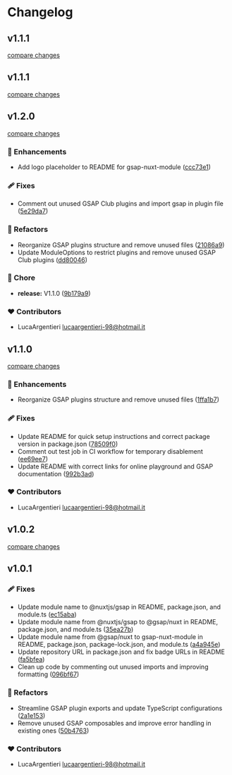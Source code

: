 # Changelog


## v1.1.1

[compare changes](https://github.com/LucaArgentieri/gsap-nuxt-module/compare/v1.1.1...v1.1.1)

## v1.1.1

[compare changes](https://github.com/LucaArgentieri/gsap-nuxt-module/compare/v1.2.0...v1.1.1)

## v1.2.0

[compare changes](https://github.com/LucaArgentieri/gsap-nuxt-module/compare/v1.1.0...v1.2.0)

### 🚀 Enhancements

- Add logo placeholder to README for gsap-nuxt-module ([ccc73e1](https://github.com/LucaArgentieri/gsap-nuxt-module/commit/ccc73e1))

### 🩹 Fixes

- Comment out unused GSAP Club plugins and import gsap in plugin file ([5e29da7](https://github.com/LucaArgentieri/gsap-nuxt-module/commit/5e29da7))

### 💅 Refactors

- Reorganize GSAP plugins structure and remove unused files ([21086a9](https://github.com/LucaArgentieri/gsap-nuxt-module/commit/21086a9))
- Update ModuleOptions to restrict plugins and remove unused GSAP Club plugins ([dd80046](https://github.com/LucaArgentieri/gsap-nuxt-module/commit/dd80046))

### 🏡 Chore

- **release:** V1.1.0 ([9b179a9](https://github.com/LucaArgentieri/gsap-nuxt-module/commit/9b179a9))

### ❤️ Contributors

- LucaArgentieri <lucaargentieri-98@hotmail.it>

## v1.1.0

[compare changes](https://github.com/LucaArgentieri/gsap-nuxt-module/compare/v1.0.2...v1.1.0)

### 🚀 Enhancements

- Reorganize GSAP plugins structure and remove unused files ([1ffa1b7](https://github.com/LucaArgentieri/gsap-nuxt-module/commit/1ffa1b7))

### 🩹 Fixes

- Update README for quick setup instructions and correct package version in package.json ([78509f0](https://github.com/LucaArgentieri/gsap-nuxt-module/commit/78509f0))
- Comment out test job in CI workflow for temporary disablement ([ee69ee7](https://github.com/LucaArgentieri/gsap-nuxt-module/commit/ee69ee7))
- Update README with correct links for online playground and GSAP documentation ([992b3ad](https://github.com/LucaArgentieri/gsap-nuxt-module/commit/992b3ad))

### ❤️ Contributors

- LucaArgentieri <lucaargentieri-98@hotmail.it>

## v1.0.2

[compare changes](https://github.com/LucaArgentieri/gsap-nuxt-module/compare/v1.0.1...v1.0.2)

## v1.0.1


### 🩹 Fixes

- Update module name to @nuxtjs/gsap in README, package.json, and module.ts ([ec15aba](https://github.com/LucaArgentieri/gsap-nuxt-module/commit/ec15aba))
- Update module name from @nuxtjs/gsap to @gsap/nuxt in README, package.json, and module.ts ([35ea27b](https://github.com/LucaArgentieri/gsap-nuxt-module/commit/35ea27b))
- Update module name from @gsap/nuxt to gsap-nuxt-module in README, package.json, package-lock.json, and module.ts ([a4a945e](https://github.com/LucaArgentieri/gsap-nuxt-module/commit/a4a945e))
- Update repository URL in package.json and fix badge URLs in README ([fa5bfea](https://github.com/LucaArgentieri/gsap-nuxt-module/commit/fa5bfea))
- Clean up code by commenting out unused imports and improving formatting ([096bf67](https://github.com/LucaArgentieri/gsap-nuxt-module/commit/096bf67))

### 💅 Refactors

- Streamline GSAP plugin exports and update TypeScript configurations ([2a1e153](https://github.com/LucaArgentieri/gsap-nuxt-module/commit/2a1e153))
- Remove unused GSAP composables and improve error handling in existing ones ([50b4763](https://github.com/LucaArgentieri/gsap-nuxt-module/commit/50b4763))

### ❤️ Contributors

- LucaArgentieri <lucaargentieri-98@hotmail.it>

